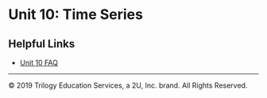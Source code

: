 # Unit 10: Time Series

## Helpful Links

* [Unit 10 FAQ](../../../05-Student-Resources/unit-10/readme.md)


---

© 2019 Trilogy Education Services, a 2U, Inc. brand. All Rights Reserved.
